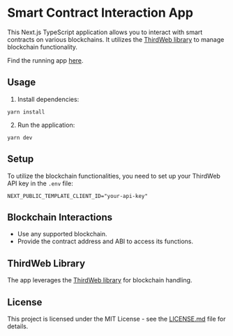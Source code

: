 # Smart Contract Interaction App

This Next.js TypeScript application allows you to interact with smart contracts on various blockchains. It utilizes the [ThirdWeb library](https://github.com/thirdweb-dev) to manage blockchain functionality.

Find the running app [here](https://github.com/SoroushXYZ/ContractTester).

## Usage

1. Install dependencies:

```
yarn install
```

2. Run the application:

```
yarn dev
```

## Setup

To utilize the blockchain functionalities, you need to set up your ThirdWeb API key in the `.env` file:

```env
NEXT_PUBLIC_TEMPLATE_CLIENT_ID="your-api-key"
```

## Blockchain Interactions

- Use any supported blockchain.
- Provide the contract address and ABI to access its functions.

## ThirdWeb Library

The app leverages the [ThirdWeb library](https://github.com/thirdweb-dev) for blockchain handling.

## License

This project is licensed under the MIT License - see the [LICENSE.md](LICENSE.md) file for details.

